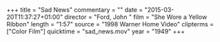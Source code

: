 +++
title = "Sad News"
commentary = ""
date = "2015-03-20T11:37:27+01:00"
director = "Ford, John "
film = "She Wore a Yellow Ribbon"
length = "1:57"
source = "1998 Warner Home Video"
clipterms = ["Color Film"]
quicktime = "sad_news.mov"
year = "1949"
+++